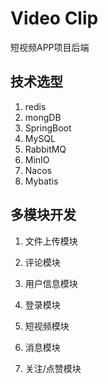 # Video Clip

 短视频APP项目后端

## 技术选型

1. redis
2. mongDB
3. SpringBoot
4. MySQL
5. RabbitMQ
6. MinIO
7. Nacos
8. Mybatis

## 多模块开发

1. 文件上传模块

2. 评论模块

3. 用户信息模块

4. 登录模块

5. 短视频模块

6. 消息模块

7. 关注/点赞模块

   



